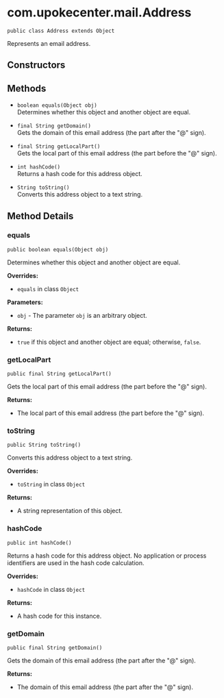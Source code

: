 # com.upokecenter.mail.Address

    public class Address extends Object

Represents an email address.

## Constructors

## Methods

* `boolean equals(Object obj)`<br>
 Determines whether this object and another object are equal.

* `final String getDomain()`<br>
 Gets the domain of this email address (the part after the "@" sign).

* `final String getLocalPart()`<br>
 Gets the local part of this email address (the part before the "@" sign).

* `int hashCode()`<br>
 Returns a hash code for this address object.

* `String toString()`<br>
 Converts this address object to a text string.

## Method Details

### equals
    public boolean equals(Object obj)
Determines whether this object and another object are equal.

**Overrides:**

* <code>equals</code> in class <code>Object</code>

**Parameters:**

* <code>obj</code> - The parameter <code>obj</code> is an arbitrary object.

**Returns:**

* <code>true</code> if this object and another object are equal; otherwise,
 <code>false</code>.

### getLocalPart
    public final String getLocalPart()
Gets the local part of this email address (the part before the "@" sign).

**Returns:**

* The local part of this email address (the part before the "@" sign).

### toString
    public String toString()
Converts this address object to a text string.

**Overrides:**

* <code>toString</code> in class <code>Object</code>

**Returns:**

* A string representation of this object.

### hashCode
    public int hashCode()
Returns a hash code for this address object. No application or process
 identifiers are used in the hash code calculation.

**Overrides:**

* <code>hashCode</code> in class <code>Object</code>

**Returns:**

* A hash code for this instance.

### getDomain
    public final String getDomain()
Gets the domain of this email address (the part after the "@" sign).

**Returns:**

* The domain of this email address (the part after the "@" sign).
